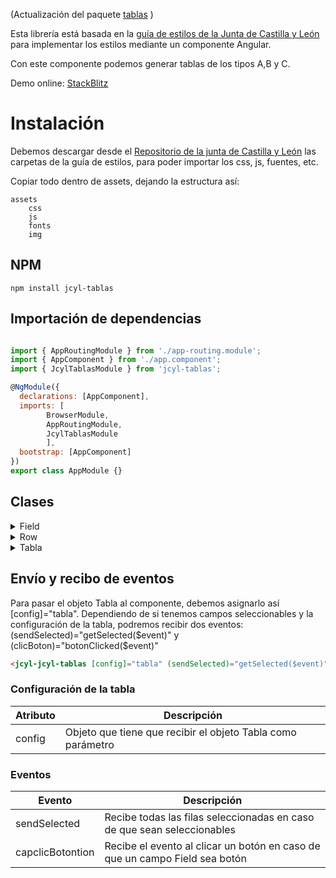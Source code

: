 (Actualización del paquete [tablas](https://www.npmjs.com/package/tablas) )

Esta librería está basada en la [guía de estilos de la Junta de Castilla y León](https://www.jcyl.es/junta/guia/guia-estilos.html) para implementar los estilos mediante un componente Angular.

Con este componente podemos generar tablas de los tipos A,B y C.

Demo online: [StackBlitz](https://stackblitz.com/edit/angular-p96rqn)

# Instalación

Debemos descargar desde el [Repositorio de la junta de Castilla y León](https://github.com/juntadecastillayleon) las carpetas de la guía de estilos, para poder importar los css, js, fuentes, etc.

Copiar todo dentro de assets, dejando la estructura así:
```
assets
    css
    js
    fonts
    img
```

## NPM
```shell
npm install jcyl-tablas
```

## Importación de dependencias

```js

import { AppRoutingModule } from './app-routing.module';
import { AppComponent } from './app.component';
import { JcylTablasModule } from 'jcyl-tablas';

@NgModule({
  declarations: [AppComponent],
  imports: [
        BrowserModule,
        AppRoutingModule,
        JcylTablasModule
        ],
  bootstrap: [AppComponent]
})
export class AppModule {}
```

## Clases

<details><summary>Field</summary>
<p>

|Atributo|Tipo|Descripción|
|---|---|---|
|colspan|number|Colspan de la celda|
|rowspan|number|Rowspan de la celda|
|content|string|Contenido que se visualizará en la celda|
|classTD|string|Clase que se añade al TD|
|isButton|boolean|Indica si queremos que sea un botón|
|class|string|Clase que se añade al contenido|
|isImg|boolean|Indica si queremos que el contenido sea una imagen|
|src|string|Referencia en caso de que sea una imagen|
|alt|string|Contenido en caso de que la imagen no esté dispnible|
|imgLink|string|Enlace de la imagen en caso de que sea clicable|
|isSeleccionable|boolean|Indica que queremos que la celda sea un checkbox|
|selected|boolean|Atributo para los checkbox si queremos que estén seleccionados|


#### Ejemplos
```js
new Field({
    isSeleccionable: true
})

new Field({
    content: 'CONSEJERO DE EDUCACIÓN'
})

new Field({
    content: 'No',
    isButton: true,
    class: 'btn-sm'
})
```

</p>
</details>

<details><summary>Row</summary>
<p>

|Atributo|Tipo|Descripción|
|---|---|---|
|fields|Field[]|Array de objetos Field para pintar el contenido de la fila|
|destacada|boolean|Añade una clase para destacar la línea|
|id|number|Id para identificar la línea cuando es seleccionable (Field)|
|selected|boolean|Indica si está seleccionada|
|object|any|Por si queremos asociar un objeto para que nos le devuelva al tener filas seleccionables|


#### Ejemplos
```js
new Row({
    destacada: false,
    fields: [
        new Field({
            isSeleccionable: true
        }),
        new Field({
            content: 'No'
        }),
        new Field({
            content: 'No',
            isButton: true,
            class: 'btn-sm'
        })
    ]
})
```

</p>
</details>

<details><summary>Tabla</summary>
<p>

|Atributo|Tipo|Descripción|
|---|---|---|
|cabecera|string[]|Array de string que se mostrarán como cabecera|
|caption|string|Caption para la tabla|
|summary|string|Párrafo para mostrar origen de la tabla|
|isTypeA|boolean|Indica si es una tabla de tipo A ([Ver TIPO A](https://www.jcyl.es/junta/guia/guia-estilos-tablas.html))|
|isTypeB|boolean|Indica si es una tabla de tipo B ([Ver TIPO B](https://www.jcyl.es/junta/guia/guia-estilos-tablas.html))|
|isTypeC|boolean|Indica si es una tabla de tipo C ([Ver TIPO C](https://www.jcyl.es/junta/guia/guia-estilos-tablas.html))|
|rows|Row[]|Array de objetos Row que componen el contenido de la tabla|
|paginado|Paginado|Añade el paginado a la tabla|
|id|number|Id que tendrá la tabla|


#### Ejemplos
```js
new Tabla({
    cabecera: [
        '(EN MILLONES DE EUROS)',
        'LARGO PLAZO',
        'CORTO PLAZO',
        'TOTAL',
    ],
    caption: 'Distribución de la deuda según PDE (SEC 2010). Datos a 30 de septiembre de 2016',
    summary: 'Esto es el summary',
    isTypeA: true,
    rows: [
        new Row({
            destacada: false,
            fields: [
                new Field({
                    content: 'DEUDA FINANCIERA',
                    rowspan: 6
                }),
                new Field({
                    content: 'Administración general (Admón. Gral. + Fondo Facilidad Financiera)'
                }),
                new Field({
                    content: '9.775,98'
                }),
                new Field({
                    content: '0'
                }),
                new Field({
                    content: '9.775,98'
                })
            ]
        }),
        new Row({
            destacada: false,
            fields: [
                new Field({
                    content: 'Universidades, organismos autónomos administrativos y similares'
                }),
                new Field({
                    content: '394,78'
                }),
                new Field({
                    content: '2,56'
                }),
                new Field({
                    content: '397,34'
                })
            ]
        }),
        new Row({
            destacada: false,
            fields: [
                new Field({
                    content: 'Empresas clasificadas como administración pública'
                }),
                new Field({
                    content: '99,66'
                }),
                new Field({
                    content: '0'
                }),
                new Field({
                    content: '99,66'
                })
            ]
        }),
        new Row({
            destacada: true,
            fields: [
                new Field({
                    content: 'TOTAL'
                }),
                new Field({
                    content: '10.270,42'
                }),
                new Field({
                    content: '2,56'
                }),
                new Field({
                    content: '10.272,98'
                })
            ]
        }),
        new Row({
            destacada: false,
            fields: [
                new Field({
                    content: 'Factoring sin recurso'
                }),
                new Field({
                    content: '329,04'
                }),
                new Field({
                    content: '9,19'
                }),
                new Field({
                    content: '338,23'
                })
            ]
        }),
        new Row({
            destacada: false,
            fields: [
                new Field({
                    content: 'Otros (Colaboración público-privada) (*)'
                }),
                new Field({
                    content: '299,19'
                }),
                new Field({
                    content: '0'
                }),
                new Field({
                    content: '299,19'
                })
            ]
        }),
        new Row({
            destacada: false,
            fields: [
                new Field({
                    content: 'TOTAL DEUDA PROTOCOLO DÉFICIT EXCESIVO',
                    rowspan: 1
                }),
                new Field({
                    content: ''
                }),
                new Field({
                    content: '10.898,60'
                }),
                new Field({
                    content: '11,75'
                }),
                new Field({
                    content: '10.910,40'
                })
            ]
        })
    ]
});
```

</p>
</details>

## Envío y recibo de eventos

Para pasar el objeto Tabla al componente, debemos asignarlo así [config]="tabla".
Dependiendo de si tenemos campos seleccionables y la configuración de la tabla, podremos recibir dos eventos:
(sendSelected)="getSelected($event)" y (clicBoton)="botonClicked($event)"

```html
<jcyl-jcyl-tablas [config]="tabla" (sendSelected)="getSelected($event)"></jcyl-jcyl-tablas>
```
### Configuración de la tabla

|Atributo|Descripción|
|---|---|
|config|Objeto que tiene que recibir el objeto Tabla como parámetro|

### Eventos

|Evento|Descripción|
|---|---|
|sendSelected|Recibe todas las filas seleccionadas en caso de que sean seleccionables|
|capclicBotontion|Recibe el evento al clicar un botón en caso de que un campo Field sea botón|